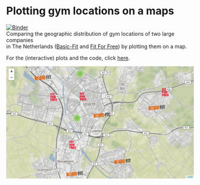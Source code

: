 # Plotting gym locations on a maps
[![Binder](https://mybinder.org/badge_logo.svg)](https://mybinder.org/v2/gh/Brinkhuis/Gym/master)  
Comparing the geographic distribution of gym locations of two large companies  
in The Netherlands ([Basic-Fit](https://www.basic-fit.com) and [Fit For Free](https://www.fitforfree.nl)) by plotting them on a map.

For the (interactive) plots and the code, click [here](https://nbviewer.jupyter.org/github/Brinkhuis/Gym/blob/master/notebook/geopandas.ipynb).

![](images/gym_map.png)
